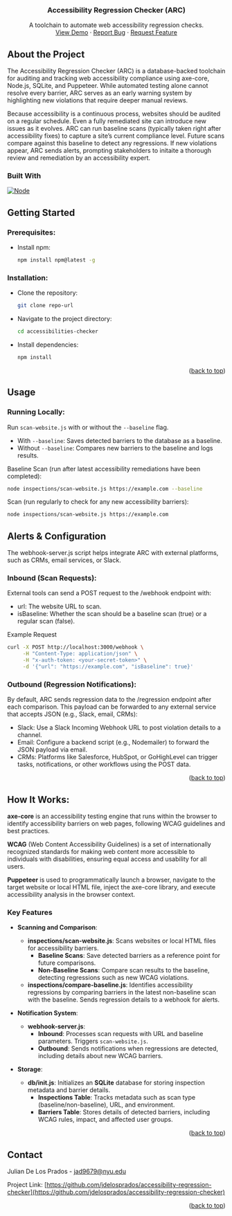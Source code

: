 <!-- PROJECT LOGO -->
<br />
<div align="center">
  <h3 align="center">Accessibility Regression Checker (ARC) </h3>

  <p align="center">
    A toolchain to automate web accessibility regression checks.
    <br />
    <a href="">View Demo</a>
    ·
    <a href="">Report Bug</a>
    ·
    <a href="">Request Feature</a>
  </p>
</div>

<!-- ABOUT THE PROJECT -->
## About the Project

The Accessibility Regression Checker (ARC) is a database-backed toolchain for auditing and tracking web accessibility compliance using axe-core, Node.js, SQLite, and Puppeteer. While automated testing alone cannot resolve every barrier, ARC serves as an early warning system by highlighting new violations that require deeper manual reviews.

Because accessibility is a continuous process, websites should be audited on a regular schedule. Even a fully remediated site can introduce new issues as it evolves. ARC can run baseline scans (typically taken right after accessibility fixes) to capture a site’s current compliance level. Future scans compare against this baseline to detect any regressions. If new violations appear, ARC sends alerts, prompting stakeholders to initaite a thorough review and remediation by an accessibility expert.

### Built With
[![Node][Node.js]][Node-url]

<!-- GETTING STARTED -->
## Getting Started

### Prerequisites:

* Install npm:
  ```sh
  npm install npm@latest -g
  ```

### Installation:

* Clone the repository:
  ```sh
  git clone repo-url
  ```

* Navigate to the project directory:
  ```sh
  cd accessibilities-checker
  ```

* Install dependencies:
  ```sh
  npm install
  ```

<p align="right">(<a href="#readme-top">back to top</a>)</p>

<!-- USAGE EXAMPLES -->
## Usage

### Running Locally:

Run `scan-website.js` with or without the `--baseline` flag.
- With `--baseline`: Saves detected barriers to the database as a baseline.
- Without `--baseline`: Compares new barriers to the baseline and logs results.

Baseline Scan (run after latest accessibility remediations have been completed):
```sh
node inspections/scan-website.js https://example.com --baseline
```

Scan (run regularly to check for any new accessibility barriers):
```sh
node inspections/scan-website.js https://example.com
```

## Alerts & Configuration

The webhook-server.js script helps integrate ARC with external platforms, such as CRMs, email services, or Slack.

### Inbound (Scan Requests):

External tools can send a POST request to the /webhook endpoint with:
- url: The website URL to scan.
- isBaseline: Whether the scan should be a baseline scan (true) or a regular scan (false).

Example Request

```sh
curl -X POST http://localhost:3000/webhook \
     -H "Content-Type: application/json" \
     -H "x-auth-token: <your-secret-token>" \
     -d '{"url": "https://example.com", "isBaseline": true}'
```
### Outbound (Regression Notifications):

By default, ARC sends regression data to the /regression endpoint after each comparison. This payload can be forwarded to any external service that accepts JSON (e.g., Slack, email, CRMs):
- Slack: Use a Slack Incoming Webhook URL to post violation details to a channel.
- Email: Configure a backend script (e.g., Nodemailer) to forward the JSON payload via email.
- CRMs: Platforms like Salesforce, HubSpot, or GoHighLevel can trigger tasks, notifications, or other workflows using the POST data.

<p align="right">(<a href="#readme-top">back to top</a>)</p> <!-- HOW IT WORKS -->

<!-- HOW IT WORKS -->
## How It Works:

**axe-core** is an accessibility testing engine that runs within the browser to identify accessibility barriers on web pages, following WCAG guidelines and best practices.

**WCAG** (Web Content Accessibility Guidelines) is a set of internationally recognized standards for making web content more accessible to individuals with disabilities, ensuring equal access and usability for all users.

**Puppeteer** is used to programmatically launch a browser, navigate to the target website or local HTML file, inject the axe-core library, and execute accessibility analysis in the browser context.
### Key Features

- **Scanning and Comparison**:
    
    - **inspections/scan-website.js**: Scans websites or local HTML files for accessibility barriers.
        - **Baseline Scans**: Save detected barriers as a reference point for future comparisons.
        - **Non-Baseline Scans**: Compare scan results to the baseline, detecting regressions such as new WCAG violations.
    - **inspections/compare-baseline.js**: Identifies accessibility regressions by comparing barriers in the latest non-baseline scan with the baseline. Sends regression details to a webhook for alerts.
- **Notification System**:
    
    - **webhook-server.js**:
        - **Inbound**: Processes scan requests with URL and baseline parameters. Triggers `scan-website.js`.
        - **Outbound**: Sends notifications when regressions are detected, including details about new WCAG barriers.
- **Storage**:
    
    - **db/init.js**: Initializes an **SQLite** database for storing inspection metadata and barrier details.
        - **Inspections Table**: Tracks metadata such as scan type (baseline/non-baseline), URL, and environment.
        - **Barriers Table**: Stores details of detected barriers, including WCAG rules, impact, and affected user groups.

<p align="right">(<a href="#readme-top">back to top</a>)</p>

<!-- CONTACT -->
## Contact

Julian De Los Prados - jad9679@nyu.edu

Project Link: [https://github.com/jdelosprados/accessibility-regression-checker](https://github.com/jdelosprados/accessibility-regression-checker)

<p align="right">(<a href="#readme-top">back to top</a>)</p>

<!-- MARKDOWN LINKS & IMAGES -->
[Node.js]: https://img.shields.io/badge/node.js-339933?style=for-the-badge&logo=Node.js&logoColor=white
[Node-url]: https://nodejs.org